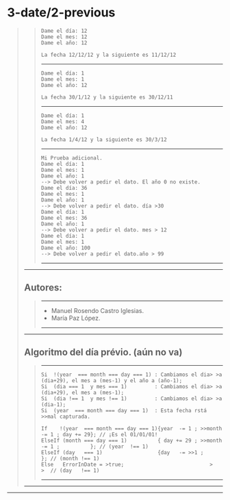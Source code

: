 # 3-date/2-previous
>>~~~
>>Dame el día: 12
>>Dame el mes: 12
>>Dame el año: 12
>>
>>La fecha 12/12/12 y la siguiente es 11/12/12
>>~~~  
>>---  
>>~~~
>>Dame el día: 1
>>Dame el mes: 1
>>Dame el año: 12
>>
>>La fecha 30/1/12 y la siguiente es 30/12/11
>>~~~
>>---  
>>~~~
>>Dame el día: 1
>>Dame el mes: 4
>>Dame el año: 12
>>
>>La fecha 1/4/12 y la siguiente es 30/3/12
>>~~~ 
>>--- 
>>~~~ 
>> Mi Prueba adicional.
>>Dame el día: 1
>>Dame el mes: 1
>>Dame el año: 1
>> --> Debe volver a pedir el dato. El año 0 no existe.
>>Dame el día: 36
>>Dame el mes: 1
>>Dame el año: 1
>> --> Debe volver a pedir el dato. día >30
>>Dame el día: 1
>>Dame el mes: 36
>>Dame el año: 1
>> --> Debe volver a pedir el dato. mes > 12
>>Dame el día: 1
>>Dame el mes: 1
>>Dame el año: 100
>> --> Debe volver a pedir el dato.año > 99
>>~~~ 
>>---  
>--- 
> ## Autores:  
>>--- 
>> * Manuel Rosendo Castro Iglesias.  
>> * María Paz López.  
>> --- 
>--- 
> ## Algoritmo del día prévio. (aún no va)
>>--- 
>>~~~
>>Si  !(year  === month === day === 1) : Cambiamos el dia> >a (dia+29), el mes a (mes-1) y el año a (año-1);
>>Si  (dia === 1  y mes === 1)         : Cambiamos el dia> >a (dia+29), el mes a (mes-1);
>>Si  (dia !== 1  y mes !== 1)         : Cambiamos el dia> >a (dia-1);
>>Si  (year  === month === day === 1)  : Esta fecha rstá >>mal capturada.
>>
>>If    !(year  === month === day === 1){year  -= 1 ; >>month -= 1 ; day += 29}; // ¡Es el 01/01/01!
>>ElseIf (month === day === 1)          { day += 29 ; >>month -= 1 ;          }; // (year  !== 1)
>>ElseIf (day   === 1)                  {day   -= >>1 ;                       }; // (month !== 1)
>>Else   ErrorInDate = >true;                            >                     >  // (day   !== 1)  
>>~~~
>>---
>---
---